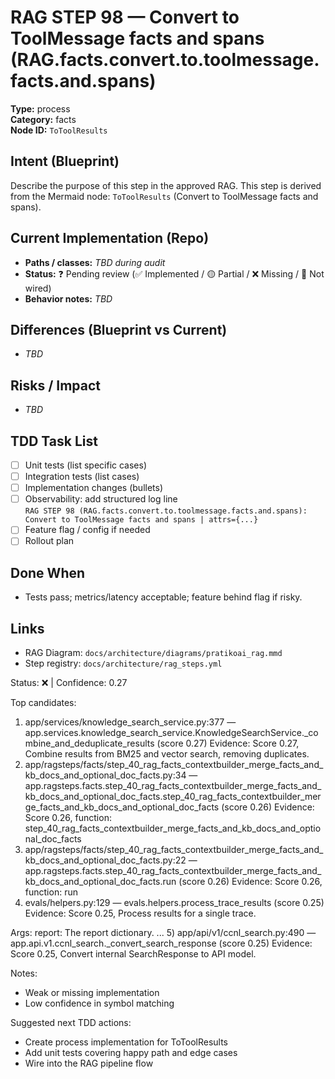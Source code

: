 # RAG STEP 98 — Convert to ToolMessage facts and spans (RAG.facts.convert.to.toolmessage.facts.and.spans)

**Type:** process  
**Category:** facts  
**Node ID:** `ToToolResults`

## Intent (Blueprint)
Describe the purpose of this step in the approved RAG. This step is derived from the Mermaid node: `ToToolResults` (Convert to ToolMessage facts and spans).

## Current Implementation (Repo)
- **Paths / classes:** _TBD during audit_
- **Status:** ❓ Pending review (✅ Implemented / 🟡 Partial / ❌ Missing / 🔌 Not wired)
- **Behavior notes:** _TBD_

## Differences (Blueprint vs Current)
- _TBD_

## Risks / Impact
- _TBD_

## TDD Task List
- [ ] Unit tests (list specific cases)
- [ ] Integration tests (list cases)
- [ ] Implementation changes (bullets)
- [ ] Observability: add structured log line  
  `RAG STEP 98 (RAG.facts.convert.to.toolmessage.facts.and.spans): Convert to ToolMessage facts and spans | attrs={...}`
- [ ] Feature flag / config if needed
- [ ] Rollout plan

## Done When
- Tests pass; metrics/latency acceptable; feature behind flag if risky.

## Links
- RAG Diagram: `docs/architecture/diagrams/pratikoai_rag.mmd`
- Step registry: `docs/architecture/rag_steps.yml`


<!-- AUTO-AUDIT:BEGIN -->
Status: ❌  |  Confidence: 0.27

Top candidates:
1) app/services/knowledge_search_service.py:377 — app.services.knowledge_search_service.KnowledgeSearchService._combine_and_deduplicate_results (score 0.27)
   Evidence: Score 0.27, Combine results from BM25 and vector search, removing duplicates.
2) app/ragsteps/facts/step_40_rag_facts_contextbuilder_merge_facts_and_kb_docs_and_optional_doc_facts.py:34 — app.ragsteps.facts.step_40_rag_facts_contextbuilder_merge_facts_and_kb_docs_and_optional_doc_facts.step_40_rag_facts_contextbuilder_merge_facts_and_kb_docs_and_optional_doc_facts (score 0.26)
   Evidence: Score 0.26, function: step_40_rag_facts_contextbuilder_merge_facts_and_kb_docs_and_optional_doc_facts
3) app/ragsteps/facts/step_40_rag_facts_contextbuilder_merge_facts_and_kb_docs_and_optional_doc_facts.py:22 — app.ragsteps.facts.step_40_rag_facts_contextbuilder_merge_facts_and_kb_docs_and_optional_doc_facts.run (score 0.26)
   Evidence: Score 0.26, function: run
4) evals/helpers.py:129 — evals.helpers.process_trace_results (score 0.25)
   Evidence: Score 0.25, Process results for a single trace.

Args:
    report: The report dictionary.
  ...
5) app/api/v1/ccnl_search.py:490 — app.api.v1.ccnl_search._convert_search_response (score 0.25)
   Evidence: Score 0.25, Convert internal SearchResponse to API model.

Notes:
- Weak or missing implementation
- Low confidence in symbol matching

Suggested next TDD actions:
- Create process implementation for ToToolResults
- Add unit tests covering happy path and edge cases
- Wire into the RAG pipeline flow
<!-- AUTO-AUDIT:END -->